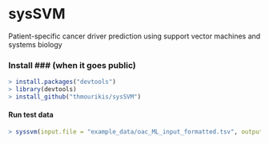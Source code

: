 # sysSVM
Patient-specific cancer driver prediction using support vector machines and systems biology

### Install ### (when it goes public)

```r
> install.packages("devtools")
> library(devtools)
> install_github("thmourikis/sysSVM")
```

#### Run test data ####
```r
> syssvm(input.file = "example_data/oac_ML_input_formatted.tsv", output.dir = "OAC", exclude.features = c("young", "no_ALL_muts"), cores=2, iters = 10, kernels=c("linear"), ncg.tissue.name = "esophagus", reproduce=T)
```
